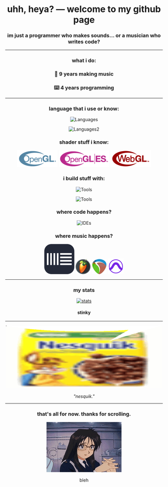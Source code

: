 <div align="center">

<h1>uhh, heya? — welcome to my github page</h1>
<h3>im just a programmer who makes sounds... or a musician who writes code?</h3>

---

### what i do:

### 🎹 **9 years** making music

### ⌨️ **4 years** programming

---

### language that i use or know:

![Languages](https://skillicons.dev/icons?i=haxe,cpp,cs,py,c)

![Languages2](https://skillicons.dev/icons?i=java,kotlin,js,lua)

### shader stuff i know:

<img src="img/gl/gl.png" alt="opengl" />
<img src="img/gl/gles.png" alt="opengl-es" />
<img src="img/gl/webgl.png" alt="webgl" />

### i build stuff with:

![Tools](https://skillicons.dev/icons?i=haxeflixel,unity,dotnet)

![Tools](https://skillicons.dev/icons?i=qt,godot,git)

### where code happens?

![IDEs](https://skillicons.dev/icons?i=vscode,visualstudio,idea)

### where music happens?

<img src="img/daw/ableton.svg" alt="ableton" />

<img src="img/daw/fl.png" alt="fl" />

<img src="img/daw/reaper.png" alt="reaper" />

<img src="img/daw/protools.png" alt="protools" />

---

### my stats

[![stats](https://github-readme-stats.vercel.app/api?username=dtwotwo&show_icons=true&theme=tokyonight&text_bold=true)](https://github.com/anuraghazra/github-readme-stats)

#### stinky

---

<img src="img/nesquik.gif" width="500" height="200" alt="nesquick" />
<p><i>"nesquik."</i></p>

---

### that's all for now. thanks for scrolling.

<img src="img/bleh.gif" alt="goodbye" />

bleh

</div>
